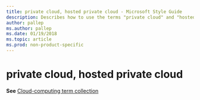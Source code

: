 ```yaml
---
title: private cloud, hosted private cloud - Microsoft Style Guide
description: Describes how to use the terms "private cloud" and "hosted private cloud" in Microsoft content.
author: pallep
ms.author: pallep
ms.date: 01/19/2018
ms.topic: article
ms.prod: non-product-specific
---
```


# private cloud, hosted private cloud

**See** [Cloud-computing term collection](~/a-z-word-list-term-collections/term-collections/cloud-computing-terms.md)
